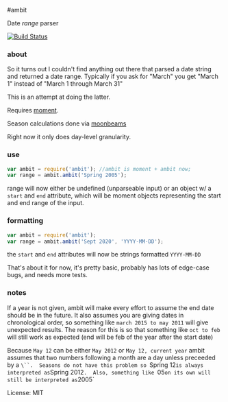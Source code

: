 #ambit

Date *range* parser

[![Build Status](https://travis-ci.org/wraithgar/ambit.svg?branch=master)](https://travis-ci.org/wraithgar/ambit)

### about
So it turns out I couldn't find anything out there that parsed a date string and returned a date range.  Typically if you ask for "March" you get "March 1" instead of "March 1 through March 31"

This is an attempt at doing the latter.

Requires [moment](http://momentjs.com/).

Season calculations done via [moonbeams](https://github.com/wraithgar/moonbeams)

Right now it only does day-level granularity.

### use

```javascript
var ambit = require('ambit'); //ambit is moment + ambit now;
var range = ambit.ambit('Spring 2005');
```
range will now either be undefined (unparseable input) or an object w/ a ``start`` and ``end`` attribute, which will be moment objects representing the start and end range of the input.


### formatting

```javascript
var ambit = require('ambit');
var range = ambit.ambit('Sept 2020', 'YYYY-MM-DD');
```
the ``start`` and ``end`` attributes will now be strings formatted ``YYYY-MM-DD``

That's about it for now, it's pretty basic, probably has lots of edge-case bugs, and needs more tests.

### notes
If a year is not given, ambit will make every effort to assume the end date should be in the future.  It also assumes you are giving dates in chronological order, so something like `march 2015 to may 2011` will give unexpected results.  The reason for this is so that something like `oct to feb` will still work as expected (end will be feb of the year after the start date)

Because `May 12` can be either `May 2012` or `May 12, current year` ambit assumes that two numbers following a month are a day unless preceeded by a `\``.  Seasons do not have this problem so `Spring 12` is always interpreted as `Spring 2012`.  Also, something like `05` on its own will still be interpreted as `2005`

License: MIT
